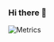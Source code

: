 ### Hi there 👋

![Metrics](https://metrics.lecoq.io/NY0510?template=classic&base.metadata=0&isocalendar=1&languages=1&habits=1&topics=1&lines=1&traffic=1&activity=1&achievements=1&rss=1&isocalendar.duration=half-year&languages.limit=8&languages.sections=most-used&languages.colors=github&languages.threshold=0%25&languages.indepth=false&languages.analysis.timeout=15&languages.categories=markup%2C%20programming&languages.recent.categories=markup%2C%20programming&languages.recent.load=300&languages.recent.days=14&habits.from=200&habits.days=14&habits.facts=true&habits.charts=false&habits.trim=false&topics.mode=starred&topics.sort=stars&topics.limit=15&activity.limit=5&activity.load=300&activity.days=14&activity.filter=all&activity.visibility=all&activity.timestamps=true&achievements.threshold=C&achievements.secrets=false&achievements.display=detailed&achievements.limit=0&rss.source=https%3A%2F%2Fblog.namnyang.live%2Ffeed.xml&rss.limit=4&config.timezone=Asia%2FSeoul)
